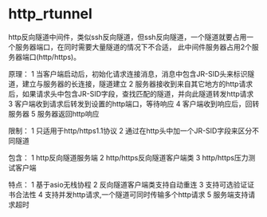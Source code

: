 # http_rtunnel
http反向隧道中间件，类似ssh反向隧道，但ssh反向隧道，一个隧道就要占用一个服务器端口，在同时需要大量隧道的情况下不合适，
此中间件服务器占用2个服务器端口(http/https)。

原理：
1 当客户端启动后，初始化请求连接消息，消息中包含JR-SID头来标识隧道，建立与服务器的长连接，隧道建立
2 服务器接收到来自其它地方的http请求后，如果请求头中包含JR-SID字段，查找匹配的隧道，并向此隧道转发http请求
3 客户端收到请求后转发到设置的http端口，等待响应
4 客户端收到响应后，回转服务器
5 服务器返回http响应

限制：
1 只适用于http/https1.1协议
2 通过在http头中加一个JR-SID字段来区分不同隧道

包含：
1 http反向隧道服务端
2 http/https反向隧道客户端类
3 http/https压力测试客户端

特点：
1 基于asio无栈协程
2 反向隧道客户端类支持自动重连
3 支持可选验证证书合法性
4 支持并发http请求,一个隧道可同时传输多个http请求
5 服务端支持请求超时
